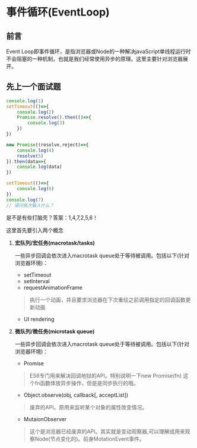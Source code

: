 # 事件循环(EventLoop)

## 前言
Event Loop即事件循环，是指浏览器或Node的一种解决javaScript单线程运行时不会阻塞的一种机制，也就是我们经常使用异步的原理。这里主要针对浏览器展开。

## 先上一个面试题

```js
console.log(1)
setTimeout(()=>{
    console.log(2)
    Promise.resolve().then(()=>{
        console.log(3)
    })
})

new Promise((resolve,reject)=>{
    console.log(4)
    resolve(5)
}).then(data=>{
	console.log(data)    
})

setTimeout(()=>{
    console.log(6)
})
console.log(7)
// 请问依次输入什么？
```

是不是有些打脑壳？答案：1,4,7,2,5,6！

这里首先要引入两个概念

1. **宏队列/宏任务(macrotask/tasks)**

   一些异步回调会依次进入macrotask queue处于等待被调用。包括以下(针对浏览器环境)：

   - setTimeout
   - setInterval
   - requestAnimationFrame
   > 执行一个动画，并且要求浏览器在下次重绘之前调用指定的回调函数更新动画

   - UI rendering

2. **微队列/微任务(microtask queue)**

    一些异步回调会依次进入macrotask queue处于等待被调用。包括以下(针对浏览器环境)：
    
    - Promise
    > ES6专门用来解决回调地狱的API。特别说明一下new Promise(fn) 这个fn函数体放异步操作，但是是同步执行的哦。
    - Object.observe(obj, callback[, acceptList])
    > 废弃的API。原用来监听某个对象的属性改变情况。
    - MutaionObserver
    > 这个是浏览器已经废弃的API。其实就是变动观察器,可以理解成用来观察Node(节点变化的)。前身MotationEvent事件。